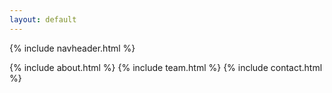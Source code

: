 ```yaml
---
layout: default
---
```

{% include navheader.html %}

{% include about.html %}
{% include team.html %}
{% include contact.html %}
